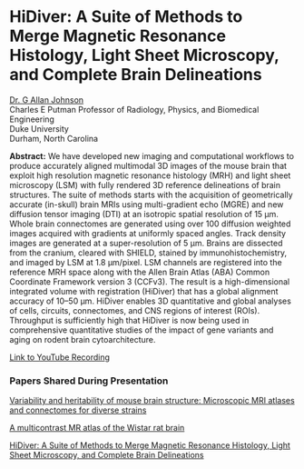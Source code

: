 # **HiDiver: A Suite of Methods to Merge Magnetic Resonance Histology, Light Sheet Microscopy, and Complete Brain Delineations** 

[Dr. G Allan Johnson](https://bme.duke.edu/faculty/allan-johnson) <br/>
Charles E Putman Professor of Radiology, Physics, and Biomedical Engineering <br/>
Duke University <br/>
Durham, North Carolina

**Abstract:** We have developed new imaging and computational workflows to produce accurately aligned multimodal 3D images of the mouse brain that exploit high resolution magnetic resonance histology (MRH) and light sheet microscopy (LSM) with fully rendered 3D reference delineations of brain structures. The suite of methods starts with the acquisition of geometrically accurate (in-skull) brain MRIs using multi-gradient echo (MGRE) and new diffusion tensor imaging (DTI) at an isotropic spatial resolution of 15 μm. Whole brain connectomes are generated using over 100 diffusion weighted images acquired with gradients at uniformly spaced angles. Track density images are generated at a super-resolution of 5 μm. Brains are dissected from the cranium, cleared with SHIELD, stained by immunohistochemistry, and imaged by LSM at 1.8 μm/pixel. LSM channels are registered into the reference MRH space along with the Allen Brain Atlas (ABA) Common Coordinate Framework version 3 (CCFv3). The result is a high-dimensional integrated volume with registration (HiDiver) that has a global alignment accuracy of 10–50 μm. HiDiver enables 3D quantitative and global analyses of cells, circuits, connectomes, and CNS regions of interest (ROIs). Throughput is sufficiently high that HiDiver is now being used in comprehensive quantitative studies of the impact of gene variants and aging on rodent brain cytoarchitecture.

[Link to YouTube Recording](https://youtu.be/m2jzMG8N8qs)

### Papers Shared During Presentation

[ Variability and heritability of mouse brain structure: Microscopic MRI atlases and connectomes for diverse strains ](https://pubmed.ncbi.nlm.nih.gov/32818613/)

 [A multicontrast MR atlas of the Wistar rat brain](https://pubmed.ncbi.nlm.nih.gov/34391877/) 

[HiDiver: A Suite of Methods to Merge Magnetic Resonance Histology, Light Sheet Microscopy, and Complete Brain Delineations](https://www.biorxiv.org/content/10.1101/2022.02.10.479607v1)



